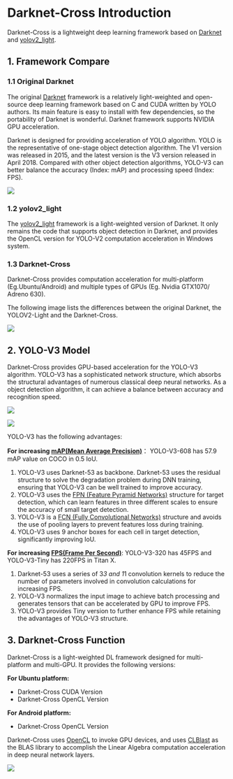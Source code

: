 # Darknet-Cross Introduction

Darknet-Cross is a lightweight deep learning framework based on [Darknet](https://github.com/pjreddie/darknet) and [yolov2_light](https://github.com/AlexeyAB/yolo2_light).

## 1. Framework Compare

### 1.1 Original Darknet

The original [Darknet](https://github.com/pjreddie/darknet) framework is a relatively light-weighted and open-source deep learning framework based on C and CUDA written by YOLO authors. Its main feature is easy to install with few dependencies, so the portability of Darknet is wonderful. Darknet framework supports NVIDIA GPU acceleration.

Darknet is designed for providing acceleration of YOLO algorithm. YOLO is the representative of one-stage object detection algorithm. The V1 version was released in 2015, and the latest version is the V3 version released in April 2018. Compared with other object detection algorithms, YOLO-V3 can better balance the accuracy (Index: mAP) and processing speed (Index: FPS).

![](img/1.png)

### 1.2 yolov2_light

The [yolov2_light](https://github.com/AlexeyAB/yolo2_light) framework is a light-weighted version of Darknet. It only remains the code that supports object detection in Darknet, and provides the OpenCL version for YOLO-V2 computation acceleration in Windows system. 

### 1.3 Darknet-Cross

Darknet-Cross provides computation acceleration for multi-platform (Eg.Ubuntu/Android) and multiple types of GPUs (Eg. Nvidia GTX1070/ Adreno 630).

The following image lists the differences between the original Darknet, the YOLOV2-Light and the Darknet-Cross.

![](img/2.png)

## 2. YOLO-V3 Model

Darknet-Cross provides GPU-based acceleration for the YOLO-V3 algorithm. YOLO-V3 has a sophisticated network structure, which absorbs the structural advantages of numerous classical deep neural networks. As a object detection algorithm, it can achieve a balance between accuracy and recognition speed.

![](img/3.png)

![](img/4.png)

YOLO-V3 has the following advantages:

**For increasing [mAP(Mean Average Precision)](https://www.youtube.com/watch?v=pM6DJ0ZZee0)**： YOLO-V3-608 has 57.9 mAP value on COCO in 0.5 IoU.

1. YOLO-V3 uses Darknet-53 as backbone. Darknet-53 uses the residual structure to solve the degradation problem during DNN training, ensuring that YOLO-V3 can be well trained to improve accuracy.
2. YOLO-V3 uses the [FPN (Feature Pyramid Networks)](https://arxiv.org/abs/1612.03144) structure for target detection, which can learn features in three different scales to ensure the accuracy of small target detection.
3. YOLO-V3 is a [FCN (Fully Convolutional Networks)](https://people.eecs.berkeley.edu/~jonlong/long_shelhamer_fcn.pdf) structure and avoids the use of pooling layers to prevent features loss during training.
4. YOLO-V3 uses 9 anchor boxes for each cell in target detection, significantly improving IoU.  

**For increasing [FPS(Frame Per Second)](https://en.wikipedia.org/wiki/Frame_rate)**: YOLO-V3-320 has 45FPS and YOLO-V3-Tiny has 220FPS in Titan X.

1. Darknet-53 uses a series of 3*3 and 1*1 convolution kernels to reduce the number of parameters involved in convolution calculations for increasing FPS.
2. YOLO-V3 normalizes the input image to achieve batch processing and generates tensors that can be accelerated by GPU to improve FPS.
3. YOLO-V3 provides Tiny version to further enhance FPS while retaining the advantages of YOLO-V3 structure. 

## 3. Darknet-Cross Function

Darknet-Cross is a light-weighted DL framework designed for multi-platform and multi-GPU. It provides the following versions:

**For Ubuntu platform:**

- Darknet-Cross CUDA Version
- Darknet-Cross OpenCL Version

**For Android platform:**

- Darknet-Cross OpenCL Version

Darknet-Cross uses [OpenCL](https://www.khronos.org/opencl/) to invoke GPU devices, and uses [CLBlast](https://github.com/CNugteren/CLBlast) as the BLAS library to accomplish the  Linear Algebra computation acceleration in deep neural network layers.

![](img/5.png)


